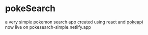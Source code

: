 # pokeSearch

a very simple pokemon search app created using react and [pokeapi](http://pokeapi.co)  
now live on pokesearch-simple.netlify.app
